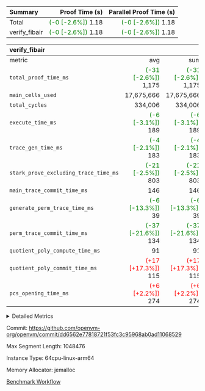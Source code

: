 | Summary | Proof Time (s) | Parallel Proof Time (s) |
|:---|---:|---:|
| Total | <span style='color: green'>(-0 [-2.6%])</span> 1.18 | <span style='color: green'>(-0 [-2.6%])</span> 1.18 |
| verify_fibair | <span style='color: green'>(-0 [-2.6%])</span> 1.18 | <span style='color: green'>(-0 [-2.6%])</span> 1.18 |


| verify_fibair |||||
|:---|---:|---:|---:|---:|
|metric|avg|sum|max|min|
| `total_proof_time_ms ` | <span style='color: green'>(-31 [-2.6%])</span> 1,175 | <span style='color: green'>(-31 [-2.6%])</span> 1,175 | <span style='color: green'>(-31 [-2.6%])</span> 1,175 | <span style='color: green'>(-31 [-2.6%])</span> 1,175 |
| `main_cells_used     ` |  17,675,666 |  17,675,666 |  17,675,666 |  17,675,666 |
| `total_cycles        ` |  334,006 |  334,006 |  334,006 |  334,006 |
| `execute_time_ms     ` | <span style='color: green'>(-6 [-3.1%])</span> 189 | <span style='color: green'>(-6 [-3.1%])</span> 189 | <span style='color: green'>(-6 [-3.1%])</span> 189 | <span style='color: green'>(-6 [-3.1%])</span> 189 |
| `trace_gen_time_ms   ` | <span style='color: green'>(-4 [-2.1%])</span> 183 | <span style='color: green'>(-4 [-2.1%])</span> 183 | <span style='color: green'>(-4 [-2.1%])</span> 183 | <span style='color: green'>(-4 [-2.1%])</span> 183 |
| `stark_prove_excluding_trace_time_ms` | <span style='color: green'>(-21 [-2.5%])</span> 803 | <span style='color: green'>(-21 [-2.5%])</span> 803 | <span style='color: green'>(-21 [-2.5%])</span> 803 | <span style='color: green'>(-21 [-2.5%])</span> 803 |
| `main_trace_commit_time_ms` |  146 |  146 |  146 |  146 |
| `generate_perm_trace_time_ms` | <span style='color: green'>(-6 [-13.3%])</span> 39 | <span style='color: green'>(-6 [-13.3%])</span> 39 | <span style='color: green'>(-6 [-13.3%])</span> 39 | <span style='color: green'>(-6 [-13.3%])</span> 39 |
| `perm_trace_commit_time_ms` | <span style='color: green'>(-37 [-21.6%])</span> 134 | <span style='color: green'>(-37 [-21.6%])</span> 134 | <span style='color: green'>(-37 [-21.6%])</span> 134 | <span style='color: green'>(-37 [-21.6%])</span> 134 |
| `quotient_poly_compute_time_ms` |  91 |  91 |  91 |  91 |
| `quotient_poly_commit_time_ms` | <span style='color: red'>(+17 [+17.3%])</span> 115 | <span style='color: red'>(+17 [+17.3%])</span> 115 | <span style='color: red'>(+17 [+17.3%])</span> 115 | <span style='color: red'>(+17 [+17.3%])</span> 115 |
| `pcs_opening_time_ms ` | <span style='color: red'>(+6 [+2.2%])</span> 274 | <span style='color: red'>(+6 [+2.2%])</span> 274 | <span style='color: red'>(+6 [+2.2%])</span> 274 | <span style='color: red'>(+6 [+2.2%])</span> 274 |



<details>
<summary>Detailed Metrics</summary>

|  | verify_program_compile_ms | total_cells | stark_prove_excluding_trace_time_ms | quotient_poly_compute_time_ms | quotient_poly_commit_time_ms | perm_trace_commit_time_ms | pcs_opening_time_ms | main_trace_commit_time_ms |
| --- | --- | --- | --- | --- | --- | --- | --- |
|  | 7 | 65,536 | 37 | 1 | 6 | 0 | 21 | 6 | 

| air_name | rows | quotient_deg | main_cols | interactions | constraints | cells |
| --- | --- | --- | --- | --- | --- | --- |
| AccessAdapterAir<2> |  | 2 |  | 5 | 12 |  | 
| AccessAdapterAir<4> |  | 2 |  | 5 | 12 |  | 
| AccessAdapterAir<8> |  | 2 |  | 5 | 12 |  | 
| FibonacciAir | 32,768 | 1 | 2 |  | 5 | 65,536 | 
| FriReducedOpeningAir |  | 2 |  | 39 | 71 |  | 
| JalRangeCheckAir |  | 2 |  | 9 | 14 |  | 
| NativePoseidon2Air<BabyBearParameters>, 1> |  | 2 |  | 136 | 572 |  | 
| PhantomAir |  | 2 |  | 3 | 5 |  | 
| ProgramAir |  | 1 |  | 1 | 4 |  | 
| VariableRangeCheckerAir |  | 1 |  | 1 | 4 |  | 
| VmAirWrapper<AluNativeAdapterAir, FieldArithmeticCoreAir> |  | 2 |  | 15 | 27 |  | 
| VmAirWrapper<BranchNativeAdapterAir, BranchEqualCoreAir<1> |  | 2 |  | 11 | 25 |  | 
| VmAirWrapper<NativeAdapterAir<2, 0>, PublicValuesCoreAir> |  | 2 |  | 11 | 29 |  | 
| VmAirWrapper<NativeLoadStoreAdapterAir<1>, NativeLoadStoreCoreAir<1> |  | 2 |  | 15 | 20 |  | 
| VmAirWrapper<NativeLoadStoreAdapterAir<4>, NativeLoadStoreCoreAir<4> |  | 2 |  | 15 | 20 |  | 
| VmAirWrapper<NativeVectorizedAdapterAir<4>, FieldExtensionCoreAir> |  | 2 |  | 15 | 27 |  | 
| VmConnectorAir |  | 2 |  | 5 | 11 |  | 
| VolatileBoundaryAir |  | 2 |  | 7 | 19 |  | 

| group | trace_gen_time_ms | total_proof_time_ms | total_cycles | total_cells | stark_prove_excluding_trace_time_ms | quotient_poly_compute_time_ms | quotient_poly_commit_time_ms | perm_trace_commit_time_ms | pcs_opening_time_ms | main_trace_commit_time_ms | main_cells_used | generate_perm_trace_time_ms | execute_time_ms |
| --- | --- | --- | --- | --- | --- | --- | --- | --- | --- | --- | --- | --- | --- |
| verify_fibair | 183 | 1,175 | 334,006 | 62,474,410 | 803 | 91 | 115 | 134 | 274 | 146 | 17,675,666 | 39 | 189 | 

| group | air_name | rows | prep_cols | perm_cols | main_cols | cells |
| --- | --- | --- | --- | --- | --- | --- |
| verify_fibair | AccessAdapterAir<2> | 131,072 |  | 16 | 11 | 3,538,944 | 
| verify_fibair | AccessAdapterAir<4> | 65,536 |  | 16 | 13 | 1,900,544 | 
| verify_fibair | AccessAdapterAir<8> | 128 |  | 16 | 17 | 4,224 | 
| verify_fibair | FriReducedOpeningAir | 2,048 |  | 84 | 27 | 227,328 | 
| verify_fibair | JalRangeCheckAir | 32,768 |  | 28 | 12 | 1,310,720 | 
| verify_fibair | NativePoseidon2Air<BabyBearParameters>, 1> | 32,768 |  | 312 | 398 | 23,265,280 | 
| verify_fibair | PhantomAir | 16,384 |  | 12 | 6 | 294,912 | 
| verify_fibair | ProgramAir | 8,192 |  | 8 | 10 | 147,456 | 
| verify_fibair | VariableRangeCheckerAir | 262,144 | 2 | 8 | 1 | 2,359,296 | 
| verify_fibair | VmAirWrapper<AluNativeAdapterAir, FieldArithmeticCoreAir> | 262,144 |  | 36 | 29 | 17,039,360 | 
| verify_fibair | VmAirWrapper<BranchNativeAdapterAir, BranchEqualCoreAir<1> | 32,768 |  | 28 | 23 | 1,671,168 | 
| verify_fibair | VmAirWrapper<NativeLoadStoreAdapterAir<1>, NativeLoadStoreCoreAir<1> | 65,536 |  | 40 | 21 | 3,997,696 | 
| verify_fibair | VmAirWrapper<NativeLoadStoreAdapterAir<4>, NativeLoadStoreCoreAir<4> | 32,768 |  | 40 | 27 | 2,195,456 | 
| verify_fibair | VmAirWrapper<NativeVectorizedAdapterAir<4>, FieldExtensionCoreAir> | 32,768 |  | 36 | 38 | 2,424,832 | 
| verify_fibair | VmConnectorAir | 2 | 1 | 16 | 5 | 42 | 
| verify_fibair | VolatileBoundaryAir | 65,536 |  | 20 | 12 | 2,097,152 | 

| group | trace_height_constraint | weighted_sum | threshold |
| --- | --- | --- | --- |
| verify_fibair | 0 | 1,085,444 | 2,013,265,921 | 
| verify_fibair | 1 | 5,411,200 | 2,013,265,921 | 
| verify_fibair | 2 | 542,722 | 2,013,265,921 | 
| verify_fibair | 3 | 5,476,612 | 2,013,265,921 | 
| verify_fibair | 4 | 65,536 | 2,013,265,921 | 
| verify_fibair | 5 | 12,851,850 | 2,013,265,921 | 

| trace_height_constraint | threshold |
| --- | --- |
| 0 | 2,013,265,921 | 

</details>


Commit: https://github.com/openvm-org/openvm/commit/dd6562e77818721f53fc3c95968ab0ad11068529

Max Segment Length: 1048476

Instance Type: 64cpu-linux-arm64

Memory Allocator: jemalloc

[Benchmark Workflow](https://github.com/openvm-org/openvm/actions/runs/15029043332)
